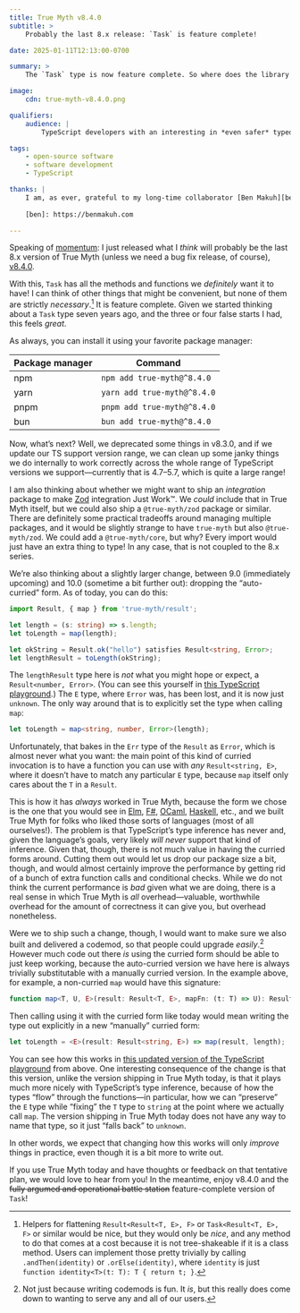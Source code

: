 ```yaml
---
title: True Myth v8.4.0
subtitle: >
    Probably the last 8.x release: `Task` is feature complete!

date: 2025-01-11T12:13:00-0700

summary: >
    The `Task` type is now feature complete. So where does the library go from here?

image:
    cdn: true-myth-v8.4.0.png

qualifiers:
    audience: |
        TypeScript developers with an interesting in *even safer* typed programming with a functional flair. Assumes a fair bit of types knowledge in the latter half.

tags:
    - open-source software
    - software development
    - TypeScript

thanks: |
    I am, as ever, grateful to my long-time collaborator [Ben Makuh][ben] for code reviews, discussions, and design input on this library.
    
    [ben]: https://benmakuh.com

---
```


Speaking of [momentum][momentum]: I just released what I *think* will probably be the last 8.x version of True Myth (unless we need a bug fix release, of course), [v8.4.0][8.4.0]. 

[momentum]: https://v5.chriskrycho.com/notes/momentum/
[8.4.0]: https://github.com/true-myth/true-myth/releases/tag/v8.4.0

With this, `Task` has all the methods and functions we *definitely* want it to have! I can think of other things that might be convenient, but none of them are strictly *necessary*.[^flatten] It is feature complete. Given we started thinking about a `Task` type seven years ago, and the three or four false starts I had, this feels *great*.

As always, you can install it using your favorite package manager:

| Package manager | Command                     |
| --------------- | --------------------------- |
| npm             | `npm add true-myth@^8.4.0`  |
| yarn            | `yarn add true-myth@^8.4.0` |
| pnpm            | `pnpm add true-myth@^8.4.0` |
| bun             | `bun add true-myth@^8.4.0`  |

Now, what’s next? Well, we deprecated some things in v8.3.0, and if we update our TS support version range, we can clean up some janky things we do internally to work correctly across the whole range of TypeScript versions we support—currently that is 4.7–5.7, which is quite a large range!

I am also thinking about whether we might want to ship an *integration* package to make [Zod][zod] integration Just Work™. We *could* include that in True Myth itself, but we could also ship a `@true-myth/zod` package or similar. There are definitely some practical tradeoffs around managing multiple packages, and it would be slightly strange to have `true-myth` but also `@true-myth/zod`. We could add a `@true-myth/core`, but why? Every import would just have an extra thing to type! In any case, that is not coupled to the 8.x series.

[zod]: https://zod.dev

We’re also thinking about a slightly larger change, between 9.0 (immediately upcoming) and 10.0 (sometime a bit further out): dropping the “auto-curried” form. As of today, you can do this:

```ts
import Result, { map } from 'true-myth/result';

let length = (s: string) => s.length;
let toLength = map(length);

let okString = Result.ok("hello") satisfies Result<string, Error>;
let lengthResult = toLength(okString);
```

The `lengthResult` type here is *not* what you might hope or expect, a `Result<number, Error>`. (You can see this yourself in [this TypeScript playground][p1].) The `E` type, where `Error` was, has been lost, and it is now just `unknown`. The only way around that is to explicitly set the type when calling `map`:

[p1]: https://www.typescriptlang.org/play/?moduleResolution=99&target=10&jsx=0&module=199#code/JYWwDg9gTgLgBAJQKYGcCuAbGAaOBvOEAQzDgF84AzKCEOAchijSQFoQBPGACwHopUmGPQDcAKDEYk8KQDsA5jzgBeOAAoUALjgomwBQEoVAPh0A6OYu7ip8GBAAySBUtXEwayzwPjJ0uBAA1gDKegoqiIJYZkFqAETcSBgYEHFGKEQwwCiUwKiR6FgAPLpQ+vK4AKJQNFDGNv5e3MiF8Kr2Ti7cakGhZYbivLxwcAB6APxiQA

```ts
let toLength = map<string, number, Error>(length);
```

Unfortunately, that bakes in the `Err` type of the `Result` as `Error`, which is almost never what you want: the main point of this kind of curried invocation is to have a function you can use with *any* `Result<string, E>`, where it doesn’t have to match any particular `E` type, because `map` itself only cares about the `T` in a `Result`.

This is how it has *always* worked in True Myth, because the form we chose is the one that you would see in [Elm][e], [F#][fs], [OCaml][o], [Haskell][h], etc., and we built True Myth for folks who liked those sorts of languages (most of all ourselves!). The problem is that TypeScript’s type inference has never and, given the language’s goals, very likely *will never* support that kind of inference. Given that, though, there is not much value in having the curried forms around. Cutting them out would let us drop our package size a bit, though, and would almost certainly improve the performance by getting rid of a bunch of extra function calls and conditional checks. While we do not think the current performance is *bad* given what we are doing, there is a real sense in which True Myth is *all* overhead—valuable, worthwhile overhead for the amount of correctness it can give you, but overhead nonetheless.

[e]: https://elm-lang.org
[fs]: https://fsharp.org
[o]: https://ocaml.org
[h]: https://www.haskell.org

Were we to ship such a change, though, I would want to make sure we also built and delivered a codemod, so that people could upgrade *easily*.[^codemod] However much code out there *is* using the curried form should be able to just keep working, because the auto-curried version we have here is always trivially substitutable with a manually curried version. In the example above, for example, a non-curried `map` would have this signature:

```ts
function map<T, U, E>(result: Result<T, E>, mapFn: (t: T) => U): Result<U, E>;
```

Then calling using it with the curried form like today would mean writing the type out explicitly in a new “manually” curried form:

```ts
let toLength = <E>(result: Result<string, E>) => map(result, length);
```

You can see how this works in [this updated version of the TypeScript playground][p2] from above. One interesting consequence of the change is that this version, unlike the version shipping in True Myth today, is that it plays much more nicely with TypeScript’s type inference, because of how the types “flow” through the functions—in particular, how we can “preserve” the `E` type while “fixing” the `T` type to `string` at the point where we actually call `map`. The version shipping in True Myth today does not have any way to name that type, so it just “falls back” to `unknown`.

In other words, we expect that changing how this works will only *improve* things in practice, even though it is a bit more to write out.

[p2]: https://www.typescriptlang.org/play/?moduleResolution=99&target=10&jsx=0&module=199#code/JYWwDg9gTgLgBAJQKYGcCuAbeAzKERwDkMUaSAtCAJ4wAWA9FKpjIQNwBQH2aAdgMYxgEXnBABDMAB4AKgBo4AVQUBRAHwAKJuiwAuRMyyzVahRLAAxXvo0x9MgJRwAvGqUP9yHTCnK46uABvDjhQuCYYNChRbRYAOnMNcysHTgBfLgwkeCzeAHM6FzgNFH0UEmB8p1c4FDjcgtpOLPgYCAAZJHzC5zgpdS1DOwNvKXKoSryTardE2KwFBrpUzOy4CABrAGUK-KKveM2NACJaJAwMCGOnFHEhFGxgVBGWMd2p-yg8KDVmtaXaAcsEU2p1urQNJsdhMqpx6PRQgA9AD8HCAA

If you use True Myth today and have thoughts or feedback on that tentative plan, we would love to hear from you! In the meantime, enjoy v8.4.0 and the ~~fully argumed and operational battle station~~ feature-complete version of `Task`!



[^flatten]: Helpers for flattening `Result<Result<T, E>, F>` or `Task<Result<T, E>, F>` or similar would be nice, but they would only be *nice*, and any method to do that comes at a cost because it is not tree-shakeable if it is a class method. Users can implement those pretty trivially by calling `.andThen(identity)` or `.orElse(identity)`, where `identity` is just `function identity<T>(t: T): T { return t; }`.

[^codemod]: Not just because writing codemods is fun. It *is*, but this really does come down to wanting to serve any and all of our users.
